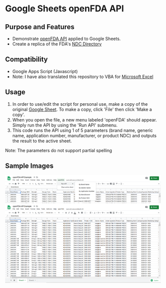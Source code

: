 # Google Sheets openFDA API
## Purpose and Features
- Demonstrate [openFDA API](https://open.fda.gov/) applied to Google Sheets.
- Create a replica of the FDA's [NDC Directory](https://www.accessdata.fda.gov/scripts/cder/ndc/index.cfm)
## Compatibility
- Google Apps Script (Javascript)
- Note: I have also translated this repository to VBA for [Microsoft Excel](https://github.com/EszopiCoder/excel-openfda-api)
## Usage
1. In order to use/edit the script for personal use, make a copy of the original [Google Sheet](https://docs.google.com/spreadsheets/d/1ThFer8Cf79UV4E4_Ysz46qA2fzhjE3cJ9xPpOOhukhc/edit?usp=sharing). To make a copy, click 'File' then click 'Make a copy'.
2. When you open the file, a new menu labeled 'openFDA' should appear. Simply run the API by using the 'Run API' submenu.
3. This code runs the API using 1 of 5 parameters (brand name, generic name, application number, manufacturer, or product NDC) and outputs the result to the active sheet.


Note: The parameters do not support partial spelling
## Sample Images
<img src="Images/gmenuNDC.PNG">
<img src="Images/gsheetNDC.PNG">
